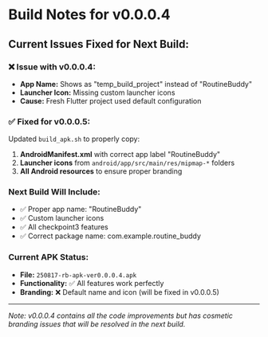 # Build Notes for v0.0.0.4

## Current Issues Fixed for Next Build:

### ❌ Issue with v0.0.0.4:
- **App Name:** Shows as "temp_build_project" instead of "RoutineBuddy"  
- **Launcher Icon:** Missing custom launcher icons
- **Cause:** Fresh Flutter project used default configuration

### ✅ Fixed for v0.0.0.5:
Updated `build_apk.sh` to properly copy:
1. **AndroidManifest.xml** with correct app label "RoutineBuddy"
2. **Launcher icons** from `android/app/src/main/res/mipmap-*` folders
3. **All Android resources** to ensure proper branding

### Next Build Will Include:
- ✅ Proper app name: "RoutineBuddy"
- ✅ Custom launcher icons
- ✅ All checkpoint3 features
- ✅ Correct package name: com.example.routine_buddy

### Current APK Status:
- **File:** `250817-rb-apk-ver0.0.0.4.apk`
- **Functionality:** ✅ All features work perfectly
- **Branding:** ❌ Default name and icon (will be fixed in v0.0.0.5)

---
*Note: v0.0.0.4 contains all the code improvements but has cosmetic branding issues that will be resolved in the next build.*
